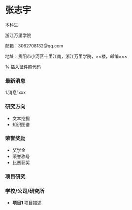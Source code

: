   </table border="0">
  </tr>
    </td width="75%">
      <h1>张志宇</h1>
      </p></b>本科生</b></p>
      </p></b>浙江万里学院</b></p>
      </p></b>邮箱：3062708132@qq.com</b></p>
      </p></b>地址：贵阳市小河区十里江南，浙江万里学院，××楼，邮编×××</b></p>
    </td>
    </td width="25%">
      </img src="/zhengjianzhao.jpg" width="100%">      % 插入证件照代码
    </td>
  </tr>
</table>
 
 ### 最新消息
 1.消息1xxx
 
 ### 研究方向
 - 文本挖掘
 - 知识图谱
 
 ### 荣誉奖励
 - 奖学金
 - 荣誉称号
 - 比赛获奖
 
 ### 项目研究
 ### 学校/公司/研究所
 - **项目1**
 项目描述
 
